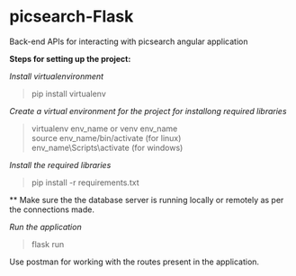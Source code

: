 # picsearch-Flask
Back-end APIs for interacting with picsearch angular application

**Steps for setting up the project:**

_Install virtualenvironment_
> pip install virtualenv

_Create a virtual environment for the project for installong required libraries_
> virtualenv env_name or venv env_name  
> source env_name/bin/activate (for linux)  
> env_name\Scripts\activate (for windows)  

_Install the required libraries_
> pip install -r requirements.txt

** Make sure the the database server is running locally or remotely as per the connections made.

_Run the application_
> flask run

Use postman for working with the routes present in the application.
